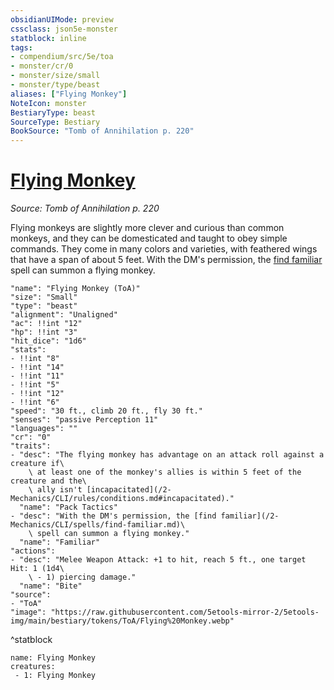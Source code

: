 ```yaml
---
obsidianUIMode: preview
cssclass: json5e-monster
statblock: inline
tags:
- compendium/src/5e/toa
- monster/cr/0
- monster/size/small
- monster/type/beast
aliases: ["Flying Monkey"]
NoteIcon: monster
BestiaryType: beast
SourceType: Bestiary
BookSource: "Tomb of Annihilation p. 220"
---
```

# [Flying Monkey](2-Mechanics/CLI/bestiary/beast/flying-monkey-toa.md)
*Source: Tomb of Annihilation p. 220*  

Flying monkeys are slightly more clever and curious than common monkeys, and they can be domesticated and taught to obey simple commands. They come in many colors and varieties, with feathered wings that have a span of about 5 feet. With the DM's permission, the [find familiar](/2-Mechanics/CLI/spells/find-familiar.md) spell can summon a flying monkey.

```statblock
"name": "Flying Monkey (ToA)"
"size": "Small"
"type": "beast"
"alignment": "Unaligned"
"ac": !!int "12"
"hp": !!int "3"
"hit_dice": "1d6"
"stats":
- !!int "8"
- !!int "14"
- !!int "11"
- !!int "5"
- !!int "12"
- !!int "6"
"speed": "30 ft., climb 20 ft., fly 30 ft."
"senses": "passive Perception 11"
"languages": ""
"cr": "0"
"traits":
- "desc": "The flying monkey has advantage on an attack roll against a creature if\
    \ at least one of the monkey's allies is within 5 feet of the creature and the\
    \ ally isn't [incapacitated](/2-Mechanics/CLI/rules/conditions.md#incapacitated)."
  "name": "Pack Tactics"
- "desc": "With the DM's permission, the [find familiar](/2-Mechanics/CLI/spells/find-familiar.md)\
    \ spell can summon a flying monkey."
  "name": "Familiar"
"actions":
- "desc": "Melee Weapon Attack: +1 to hit, reach 5 ft., one target Hit: 1 (1d4\
    \ - 1) piercing damage."
  "name": "Bite"
"source":
- "ToA"
"image": "https://raw.githubusercontent.com/5etools-mirror-2/5etools-img/main/bestiary/tokens/ToA/Flying%20Monkey.webp"
```
^statblock

```encounter-table
name: Flying Monkey
creatures:
 - 1: Flying Monkey
```